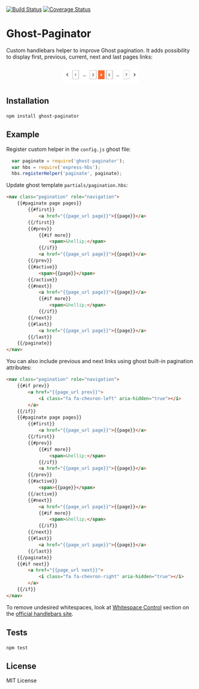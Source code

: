[![Build Status](https://travis-ci.org/quteron/ghost-paginator.svg?branch=master)](https://travis-ci.org/quteron/ghost-paginator)  [![Coverage Status](https://coveralls.io/repos/github/quteron/ghost-paginator/badge.svg?branch=master)](https://coveralls.io/github/quteron/ghost-paginator?branch=master)

Ghost-Paginator
=========

Custom handlebars helper to improve Ghost pagination. It adds possibility to display first, previous, current, next and last pages links:

<p align="center">
  <img src="https://github.com/quteron/ghost-paginator/raw/master/preview.jpg" alt="preview" width="40%">
</p>

## Installation

  `npm install ghost-paginator`

## Example

Register custom helper in the `config.js` ghost file:

```javascript
  var paginate = require('ghost-paginator');
  var hbs = require('express-hbs');
  hbs.registerHelper('paginate', paginate);
```

Update ghost template `partials/pagination.hbs`:

```html
<nav class="pagination" role="navigation">
    {{#paginate page pages}} 
        {{#first}} 
            <a href="{{page_url page}}">{{page}}</a>
        {{/first}} 
        {{#prev}} 
            {{#if more}} 
                <span>&hellip;</span>
            {{/if}} 
            <a href="{{page_url page}}">{{page}}</a>
        {{/prev}}
        {{#active}} 
            <span>{{page}}</span>
        {{/active}} 
        {{#next}} 
            <a href="{{page_url page}}">{{page}}</a>
            {{#if more}} 
                <span>&hellip;</span>
            {{/if}}
        {{/next}}
        {{#last}} 
            <a href="{{page_url page}}">{{page}}</a>
        {{/last}} 
    {{/paginate}} 
</nav>
```

You can also include previous and next links using ghost built-in pagination attributes:

```html
<nav class="pagination" role="navigation">
    {{#if prev}}
        <a href="{{page_url prev}}">
            <i class="fa fa-chevron-left" aria-hidden="true"></i>
        </a>
    {{/if}}
    {{#paginate page pages}} 
        {{#first}} 
            <a href="{{page_url page}}">{{page}}</a>
        {{/first}} 
        {{#prev}} 
            {{#if more}} 
                <span>&hellip;</span>
            {{/if}} 
            <a href="{{page_url page}}">{{page}}</a>
        {{/prev}}
        {{#active}} 
            <span>{{page}}</span>
        {{/active}} 
        {{#next}} 
            <a href="{{page_url page}}">{{page}}</a>
            {{#if more}} 
                <span>&hellip;</span>
            {{/if}}
        {{/next}}
        {{#last}} 
            <a href="{{page_url page}}">{{page}}</a>
        {{/last}} 
    {{/paginate}}
    {{#if next}}
        <a href="{{page_url next}}">
            <i class="fa fa-chevron-right" aria-hidden="true"></i>
        </a>
    {{/if}} 
</nav>
```

To remove undesired whitespaces, look at [Whitespace Control](http://handlebarsjs.com/expressions.html#whitespace-control) section on the [official handlebars site](http://handlebarsjs.com/).

## Tests

  `npm test`

## License

MIT License
